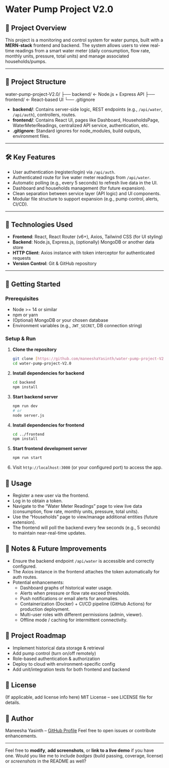 # Water Pump Project V2.0

## 🚀 Project Overview
This project is a monitoring and control system for water pumps, built with a **MERN-stack** frontend and backend. The system allows users to view real-time readings from a smart water meter (daily consumption, flow rate, monthly units, pressure, total units) and manage associated households/pumps.

---

## 📂 Project Structure
water-pump-project-V2.0/
├── backend/ ← Node.js + Express API
├── frontend/ ← React-based UI
└── .gitignore

- **backend/**: Contains server-side logic, REST endpoints (e.g., `/api/water`, `/api/auth`), controllers, routes.
- **frontend/**: Contains React UI, pages like Dashboard, HouseholdsPage, WaterMeterReadings, centralized API service, authentication, etc.
- **.gitignore**: Standard ignores for node_modules, build outputs, environment files.

---

## 🛠️ Key Features
- User authentication (register/login) via `/api/auth`.
- Authenticated route for live water meter readings from `/api/water`.
- Automatic polling (e.g., every 5 seconds) to refresh live data in the UI.
- Dashboard and households management (for future expansion).
- Clean separation between service layer (API logic) and UI components.
- Modular file structure to support expansion (e.g., pump control, alerts, CI/CD).

---

## 🧱 Technologies Used
- **Frontend**: React, React Router (v6+), Axios, Tailwind CSS (for UI styling)
- **Backend**: Node.js, Express.js, (optionally) MongoDB or another data store
- **HTTP Client**: Axios instance with token interceptor for authenticated requests
- **Version Control**: Git & GitHub repository

---

## 📝 Getting Started

### Prerequisites
- Node >= 14 or similar
- npm or yarn
- (Optional) MongoDB or your chosen database
- Environment variables (e.g., `JWT_SECRET`, DB connection string)

### Setup & Run

1.  **Clone the repository**
    ```bash
    git clone [https://github.com/maneeshaYasinth/water-pump-project-V2.0.git](https://github.com/maneeshaYasinth/water-pump-project-V2.0.git)
    cd water-pump-project-V2.0
    ```
2.  **Install dependencies for backend**
    ```bash
    cd backend
    npm install
    ```
3.  **Start backend server**
    ```bash
    npm run dev
    # or 
    node server.js
    ```
4.  **Install dependencies for frontend**
    ```bash
    cd ../frontend
    npm install
    ```
5.  **Start frontend development server**
    ```bash
    npm run start
    ```
6.  Visit `http://localhost:3000` (or your configured port) to access the app.

## 🧪 Usage
- Register a new user via the frontend.
- Log in to obtain a token.
- Navigate to the “Water Meter Readings” page to view live data (consumption, flow rate, monthly units, pressure, total units).
- Use the “Households” page to view/manage additional entities (future extension).
- The frontend will poll the backend every few seconds (e.g., 5 seconds) to maintain near-real-time updates.

## 🔧 Notes & Future Improvements
- Ensure the backend endpoint `/api/water` is accessible and correctly configured.
- The Axios instance in the frontend attaches the token automatically for auth routes.
- Potential enhancements:
    - Dashboard graphs of historical water usage.
    - Alerts when pressure or flow rate exceed thresholds.
    - Push notifications or email alerts for anomalies.
    - Containerization (Docker) + CI/CD pipeline (GitHub Actions) for production deployment.
    - Multi-user roles with different permissions (admin, viewer).
    - Offline mode / caching for intermittent connectivity.

## 🧭 Project Roadmap
- Implement historical data storage & retrieval
- Add pump control (turn on/off remotely)
- Role-based authentication & authorization
- Deploy to cloud with environment-specific config
- Add unit/integration tests for both frontend and backend

## 📄 License
(If applicable, add license info here)
MIT License – see LICENSE file for details.

## 👤 Author
Maneesha Yasinth – [GitHub Profile](https://github.com/maneeshaYasinth)
Feel free to open issues or contribute enhancements.

---

Feel free to **modify**, **add screenshots**, or **link to a live demo** if you have one.
Would you like me to include *badges* (build passing, coverage, license) or *screenshots* in the README as well?